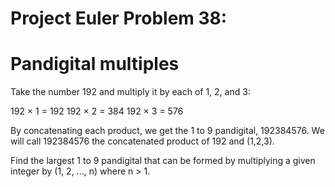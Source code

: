 # Project Euler Problem 38:

# Pandigital multiples
Take the number 192 and multiply it by each of 1, 2, and 3:

192 × 1 = 192
192 × 2 = 384
192 × 3 = 576

By concatenating each product, we get the 1 to 9 pandigital, 192384576. We will call 192384576 the concatenated product of 192 and (1,2,3).

Find the largest 1 to 9 pandigital that can be formed by multiplying a given integer by (1, 2, ..., n) where n > 1.


